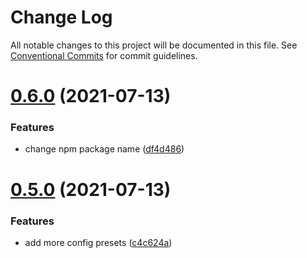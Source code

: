 # Change Log

All notable changes to this project will be documented in this file.
See [Conventional Commits](https://conventionalcommits.org) for commit guidelines.

# [0.6.0](https://github.com/guygubaby/eslint-config/compare/v0.5.0...v0.6.0) (2021-07-13)


### Features

* change npm package name ([df4d486](https://github.com/guygubaby/eslint-config/commit/df4d486bdcc75420bbc4208aee7856527e1bce6b))





# [0.5.0](https://github.com/guygubaby/eslint-config/compare/v0.4.1...v0.5.0) (2021-07-13)


### Features

* add more config presets ([c4c624a](https://github.com/guygubaby/eslint-config/commit/c4c624ab0e7296053109b49a4b254adae6506471))
